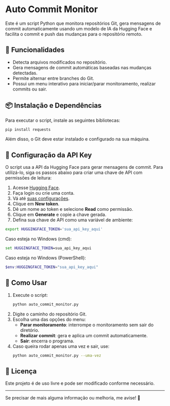 # Auto Commit Monitor

Este é um script Python que monitora repositórios Git, gera mensagens de commit automaticamente usando um modelo de IA da Hugging Face e facilita o commit e push das mudanças para o repositório remoto.

## 📌 Funcionalidades
- Detecta arquivos modificados no repositório.
- Gera mensagens de commit automáticas baseadas nas mudanças detectadas.
- Permite alternar entre branches do Git.
- Possui um menu interativo para iniciar/parar monitoramento, realizar commits ou sair.

## 📦 Instalação e Dependências

Para executar o script, instale as seguintes bibliotecas:

```bash
pip install requests
```

Além disso, o Git deve estar instalado e configurado na sua máquina.

## 🔑 Configuração da API Key

O script usa a API da Hugging Face para gerar mensagens de commit. Para utilizá-lo, siga os passos abaixo para criar uma chave de API com permissões de leitura:

1. Acesse [Hugging Face](https://huggingface.co/).
2. Faça login ou crie uma conta.
3. Vá até [suas configurações](https://huggingface.co/settings/token).
4. Clique em **New token**.
5. Dê um nome ao token e selecione **Read** como permissão.
6. Clique em **Generate** e copie a chave gerada.
7. Defina sua chave de API como uma variável de ambiente:

```bash
export HUGGINGFACE_TOKEN='sua_api_key_aqui'
```

Caso esteja no Windows (cmd):

```cmd
set HUGGINGFACE_TOKEN=sua_api_key_aqui
```

Caso esteja no Windows (PowerShell):

```powershell
$env:HUGGINGFACE_TOKEN="sua_api_key_aqui"
```

## 🚀 Como Usar

1. Execute o script:
   ```bash
   python auto_commit_monitor.py
   ```
2. Digite o caminho do repositório Git.
3. Escolha uma das opções do menu:
   - **Parar monitoramento**: interrompe o monitoramento sem sair do diretório.
   - **Realizar commit**: gera e aplica um commit automaticamente.
   - **Sair**: encerra o programa.
4. Caso queira rodar apenas uma vez e sair, use:
   ```bash
   python auto_commit_monitor.py --uma-vez
   ```

## 📜 Licença
Este projeto é de uso livre e pode ser modificado conforme necessário.

---

Se precisar de mais alguma informação ou melhoria, me avise! 🚀

